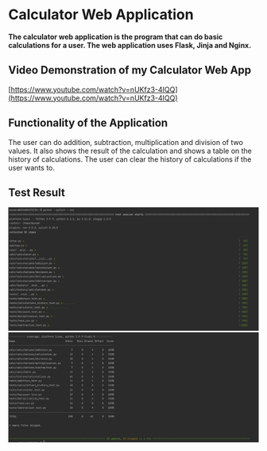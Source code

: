 # Calculator Web Application

**The calculator web application is the program that
can do basic calculations for a user. 
The web application uses Flask, Jinja and Nginx.** 

## Video Demonstration of my Calculator Web App
[https://www.youtube.com/watch?v=nUKfz3-4IQQ](https://www.youtube.com/watch?v=nUKfz3-4IQQ)

## Functionality of the Application
The user can do addition, subtraction, multiplication and division of 
two values. It also shows the result of the calculation and shows a 
table on the history of calculations. The user can clear the history 
of calculations if the user wants to.

## Test Result
![](images/test_result_part_1.png)
![](images/test_result_part_2.png)